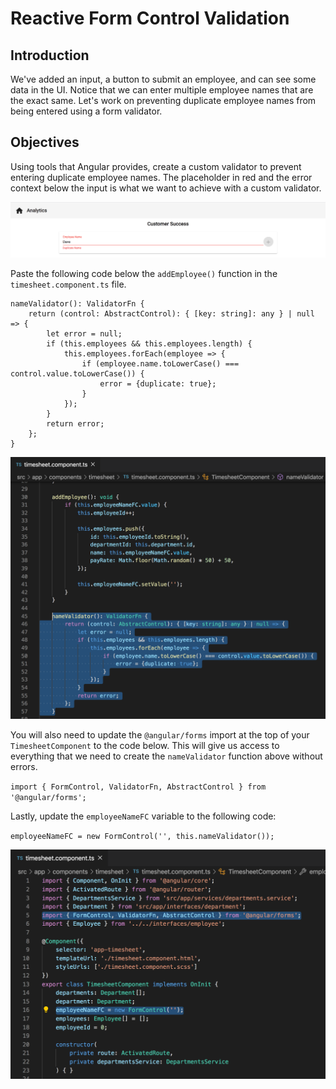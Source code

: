 # Reactive Form Control Validation

## Introduction
We've added an input, a button to submit an employee, and can see some data in the UI. Notice that we can enter multiple employee names that are the exact same. Let's work on preventing duplicate employee names from being entered using a form validator.

## Objectives
Using tools that Angular provides, create a custom validator to prevent entering duplicate employee names. The placeholder in red and the error context below the input is what we want to achieve with a custom validator.

![](img/error_example.png)

Paste the following code below the `addEmployee()` function in the `timesheet.component.ts` file.

```
nameValidator(): ValidatorFn {
    return (control: AbstractControl): { [key: string]: any } | null => {
        let error = null;
        if (this.employees && this.employees.length) {
            this.employees.forEach(employee => {
                if (employee.name.toLowerCase() === control.value.toLowerCase()) {
                    error = {duplicate: true};
                }
            });
        }
        return error;
    };
}
```

![](img/name_validator.png)

You will also need to update the `@angular/forms` import at the top of your `TimesheetComponent` to the code below. This will give us access to everything that we need to create the `nameValidator` function above without errors.

`import { FormControl, ValidatorFn, AbstractControl } from '@angular/forms';`

Lastly, update the `employeeNameFC` variable to the following code:

`employeeNameFC = new FormControl('', this.nameValidator());`

![](img/validator_imports.png)


